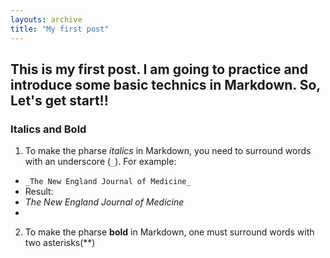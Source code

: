 ```yaml
---
layouts: archive
title: "My first post"
---
```

## This is my first post. I am going to practice and introduce some basic technics in Markdown. So, Let's get start!!
### Italics and Bold
1. To make the pharse _italics_ in Markdown, you need to surround words with an underscore (`_`).
For example: 
- `_The New England Journal of Medicine_`
- Result:
- _The New England Journal of Medicine_
-
2. To make the pharse **bold** in Markdown, one must surround words with two asterisks(**)
